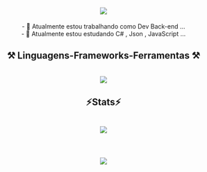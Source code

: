 
<h1 align="center">
<img src="https://readme-typing-svg.herokuapp.com/?font=sans-serif&size=35&center=true&vCenter=true&width=500&height=70&duration=5000&lines=Olá!+👋;+me+chamo+Robson+Lucas!;" />
</h1>

<div  align="center" >
  - 🔭 Atualmente estou trabalhando como Dev Back-end ...
  <br>
- 🌱 Atualmente estou estudando C# , Json , JavaScript ...
</div>

<h2 align="center" >⚒️ Linguagens-Frameworks-Ferramentas ⚒️</h2>
<br>
<div align="center" >
  <img src="https://skillicons.dev/icons?i=dotnet,js,html,cs,visualstudio,github,arduino,git,bootstrap" />
</div>

<h2 align="center" >⚡Stats⚡</h2>
<br>
<div align="center" >
  <picture>
  <source
    srcset="https://github-readme-stats.vercel.app/api?username=Robsonlmds&show_icons=true&theme=dark"
    media="(prefers-color-scheme: dark)"
  />
  <source
    srcset="https://github-readme-stats.vercel.app/api?username=Robsonlmds&show_icons=true"
    media="(prefers-color-scheme: light), (prefers-color-scheme: no-preference)"
  />
  <img src="https://github-readme-stats.vercel.app/api?username=Robsonlmds&show_icons=true" />
</picture>
</div>
<br>
<h1 align="center">
<img src="https://readme-typing-svg.herokuapp.com/?font=sans-serif&size=35&center=true&vCenter=true&width=500&height=70&duration=4000&lines=obrigado+pela+atenção!;" />
</h1>






